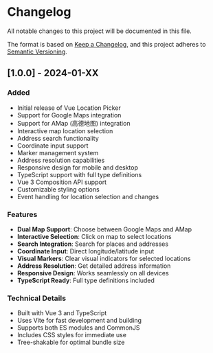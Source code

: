 # Changelog

All notable changes to this project will be documented in this file.

The format is based on [Keep a Changelog](https://keepachangelog.com/en/1.0.0/),
and this project adheres to [Semantic Versioning](https://semver.org/spec/v2.0.0.html).

## [1.0.0] - 2024-01-XX

### Added
- Initial release of Vue Location Picker
- Support for Google Maps integration
- Support for AMap (高德地图) integration
- Interactive map location selection
- Address search functionality
- Coordinate input support
- Marker management system
- Address resolution capabilities
- Responsive design for mobile and desktop
- TypeScript support with full type definitions
- Vue 3 Composition API support
- Customizable styling options
- Event handling for location selection and changes

### Features
- **Dual Map Support**: Choose between Google Maps and AMap
- **Interactive Selection**: Click on map to select locations
- **Search Integration**: Search for places and addresses
- **Coordinate Input**: Direct longitude/latitude input
- **Visual Markers**: Clear visual indicators for selected locations
- **Address Resolution**: Get detailed address information
- **Responsive Design**: Works seamlessly on all devices
- **TypeScript Ready**: Full type definitions included

### Technical Details
- Built with Vue 3 and TypeScript
- Uses Vite for fast development and building
- Supports both ES modules and CommonJS
- Includes CSS styles for immediate use
- Tree-shakable for optimal bundle size 